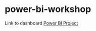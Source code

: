 # power-bi-workshop

Link to dashboard 
[Power BI Project](https://app.powerbi.com/view?r=eyJrIjoiN2FiM2UwOWMtMTgxZS00MjJlLWI3OTgtOTk2MDIxYmIzNDM4IiwidCI6IjEwMWRhNTg3LTE4NDMtNGY1Mi04YjhhLTE3YjA2OWM2NmQzMyIsImMiOjJ9)
